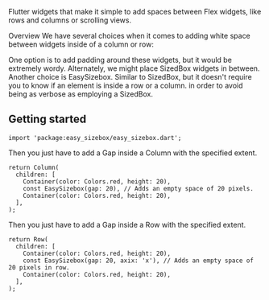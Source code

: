 <!--
This README describes the package. If you publish this package to pub.dev,
this README's contents appear on the landing page for your package.

For information about how to write a good package README, see the guide for
[writing package pages](https://dart.dev/guides/libraries/writing-package-pages).

For general information about developing packages, see the Dart guide for
[creating packages](https://dart.dev/guides/libraries/create-library-packages)
and the Flutter guide for
[developing packages and plugins](https://flutter.dev/developing-packages).
-->

Flutter widgets that make it simple to add spaces between Flex widgets, like rows and columns or scrolling views.

Overview 
We have several choices when it comes to adding white space between widgets inside of a column or row:

One option is to add padding around these widgets, but it would be extremely wordy.
Alternately, we might place SizedBox widgets in between.
Another choice is EasySizebox. Similar to SizedBox, but it doesn't require you to know if an element is inside a row or a column. in order to avoid being as verbose as employing a SizedBox.

## Getting started

```
import 'package:easy_sizebox/easy_sizebox.dart';
```

Then you just have to add a Gap inside a Column with the specified extent.

```
return Column(
  children: [
    Container(color: Colors.red, height: 20),
    const EasySizebox(gap: 20), // Adds an empty space of 20 pixels.
    Container(color: Colors.red, height: 20),
  ],
);

```
Then you just have to add a Gap inside a Row with the specified extent.

```
return Row(
  children: [
    Container(color: Colors.red, height: 20),
    const EasySizebox(gap: 20, axix: 'x'), // Adds an empty space of 20 pixels in row.
    Container(color: Colors.red, height: 20),
  ],
);
```